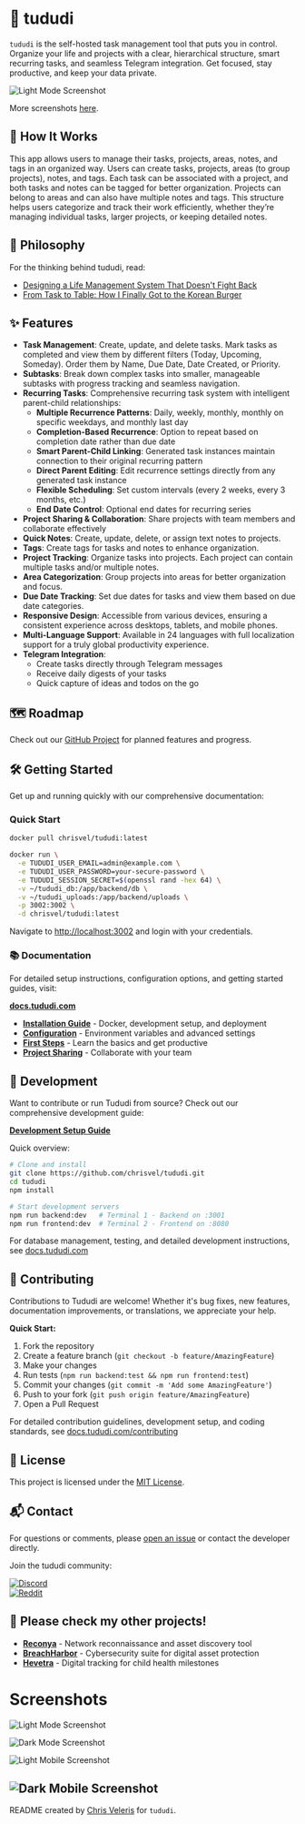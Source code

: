 # 📝 tududi

`tududi` is the self-hosted task management tool that puts you in control. Organize your life and projects with a clear, hierarchical structure,
smart recurring tasks, and seamless Telegram integration. Get focused, stay productive, and keep your data private.

![Light Mode Screenshot](screenshots/all-light.png)

More screenshots [here](#screenshots).

## 🚀 How It Works

This app allows users to manage their tasks, projects, areas, notes, and tags in an organized way. Users can create tasks, projects, areas (to group projects), notes, and tags. Each task can be associated with a project, and both tasks and notes can be tagged for better organization. Projects can belong to areas and can also have multiple notes and tags. This structure helps users categorize and track their work efficiently, whether they’re managing individual tasks, larger projects, or keeping detailed notes.

## 🧠 Philosophy

For the thinking behind tududi, read:
- [Designing a Life Management System That Doesn't Fight Back](https://medium.com/@chrisveleris/designing-a-life-management-system-that-doesnt-fight-back-2fd58773e857)
- [From Task to Table: How I Finally Got to the Korean Burger](https://medium.com/@chrisveleris/from-task-to-table-how-i-finally-got-to-the-korean-burger-01245a14d491)

## ✨ Features

- **Task Management**: Create, update, and delete tasks. Mark tasks as completed and view them by different filters (Today, Upcoming, Someday). Order them by Name, Due Date, Date Created, or Priority.
- **Subtasks**: Break down complex tasks into smaller, manageable subtasks with progress tracking and seamless navigation.
- **Recurring Tasks**: Comprehensive recurring task system with intelligent parent-child relationships:
  - **Multiple Recurrence Patterns**: Daily, weekly, monthly, monthly on specific weekdays, and monthly last day
  - **Completion-Based Recurrence**: Option to repeat based on completion date rather than due date
  - **Smart Parent-Child Linking**: Generated task instances maintain connection to their original recurring pattern
  - **Direct Parent Editing**: Edit recurrence settings directly from any generated task instance
  - **Flexible Scheduling**: Set custom intervals (every 2 weeks, every 3 months, etc.)
  - **End Date Control**: Optional end dates for recurring series
- **Project Sharing & Collaboration**: Share projects with team members and collaborate effectively
- **Quick Notes**: Create, update, delete, or assign text notes to projects.
- **Tags**: Create tags for tasks and notes to enhance organization.
- **Project Tracking**: Organize tasks into projects. Each project can contain multiple tasks and/or multiple notes.
- **Area Categorization**: Group projects into areas for better organization and focus.
- **Due Date Tracking**: Set due dates for tasks and view them based on due date categories.
- **Responsive Design**: Accessible from various devices, ensuring a consistent experience across desktops, tablets, and mobile phones.
- **Multi-Language Support**: Available in 24 languages with full localization support for a truly global productivity experience.
- **Telegram Integration**:
  - Create tasks directly through Telegram messages
  - Receive daily digests of your tasks
  - Quick capture of ideas and todos on the go



## 🗺️ Roadmap

Check out our [GitHub Project](https://github.com/users/chrisvel/projects/2) for planned features and progress.

## 🛠️ Getting Started

Get up and running quickly with our comprehensive documentation:

### Quick Start
```bash
docker pull chrisvel/tududi:latest

docker run \
  -e TUDUDI_USER_EMAIL=admin@example.com \
  -e TUDUDI_USER_PASSWORD=your-secure-password \
  -e TUDUDI_SESSION_SECRET=$(openssl rand -hex 64) \
  -v ~/tududi_db:/app/backend/db \
  -v ~/tududi_uploads:/app/backend/uploads \
  -p 3002:3002 \
  -d chrisvel/tududi:latest
```

Navigate to [http://localhost:3002](http://localhost:3002) and login with your credentials.

### 📚 Documentation

For detailed setup instructions, configuration options, and getting started guides, visit:

**[docs.tududi.com](https://docs.tududi.com)**

- **[Installation Guide](https://docs.tududi.com/installation)** - Docker, development setup, and deployment
- **[Configuration](https://docs.tududi.com/configuration)** - Environment variables and advanced settings
- **[First Steps](https://docs.tududi.com/first-steps)** - Learn the basics and get productive
- **[Project Sharing](https://docs.tududi.com/project-sharing)** - Collaborate with your team

## 🚧 Development

Want to contribute or run Tududi from source? Check out our comprehensive development guide:

**[Development Setup Guide](https://docs.tududi.com/installation#development-installation)**

Quick overview:
```bash
# Clone and install
git clone https://github.com/chrisvel/tududi.git
cd tududi
npm install

# Start development servers
npm run backend:dev   # Terminal 1 - Backend on :3001
npm run frontend:dev  # Terminal 2 - Frontend on :8080
```

For database management, testing, and detailed development instructions, see [docs.tududi.com](https://docs.tududi.com)

## 🤝 Contributing

Contributions to Tududi are welcome! Whether it's bug fixes, new features, documentation improvements, or translations, we appreciate your help.

**Quick Start:**
1. Fork the repository
2. Create a feature branch (`git checkout -b feature/AmazingFeature`)
3. Make your changes
4. Run tests (`npm run backend:test && npm run frontend:test`)
5. Commit your changes (`git commit -m 'Add some AmazingFeature'`)
6. Push to your fork (`git push origin feature/AmazingFeature`)
7. Open a Pull Request

For detailed contribution guidelines, development setup, and coding standards, see [docs.tududi.com/contributing](https://docs.tududi.com/contributing)


## 📜 License

This project is licensed under the [MIT License](LICENSE).

## 📬 Contact

For questions or comments, please [open an issue](https://github.com/chrisvel/tududi/issues) or contact the developer directly.

Join the tududi community:

[![Discord](https://img.shields.io/badge/Discord-Join%20Server-7289da?logo=discord&logoColor=white&style=for-the-badge)](https://discord.gg/fkbeJ9CmcH)  
[![Reddit](https://img.shields.io/reddit/subreddit-subscribers/tududi?color=ff4500&label=Reddit&logo=reddit&logoColor=white&style=for-the-badge)](https://www.reddit.com/r/tududi/)

## 🌟 Please check my other projects!

- **[Reconya](https://reconya.com)** - Network reconnaissance and asset discovery tool
- **[BreachHarbor](https://breachharbor.com)** - Cybersecurity suite for digital asset protection  
- **[Hevetra](https://hevetra.com)** - Digital tracking for child health milestones

# Screenshots

![Light Mode Screenshot](screenshots/all-light.png)

![Dark Mode Screenshot](screenshots/all-dark.png)

![Light Mobile Screenshot](screenshots/mobile-all-light.png)

![Dark Mobile Screenshot](screenshots/mobile-all-dark.png)
---

README created by [Chris Veleris](https://github.com/chrisvel) for `tududi`.
